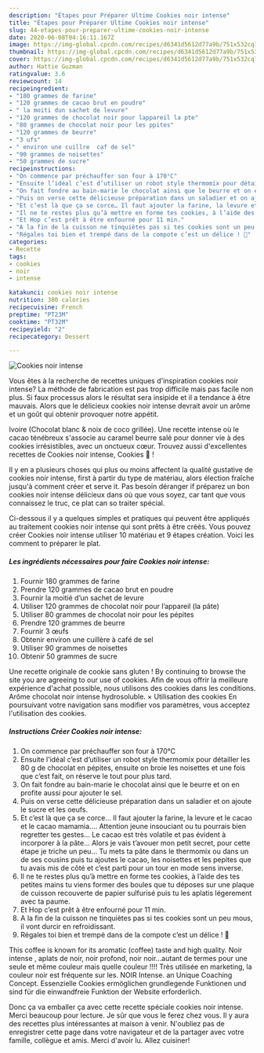 ```yaml
---
description: "Étapes pour Préparer Ultime Cookies noir intense"
title: "Étapes pour Préparer Ultime Cookies noir intense"
slug: 44-etapes-pour-preparer-ultime-cookies-noir-intense
date: 2020-06-08T04:16:11.167Z
image: https://img-global.cpcdn.com/recipes/d6341d5612d77a9b/751x532cq70/cookies-noir-intense-photo-principale-de-la-recette.jpg
thumbnail: https://img-global.cpcdn.com/recipes/d6341d5612d77a9b/751x532cq70/cookies-noir-intense-photo-principale-de-la-recette.jpg
cover: https://img-global.cpcdn.com/recipes/d6341d5612d77a9b/751x532cq70/cookies-noir-intense-photo-principale-de-la-recette.jpg
author: Hattie Guzman
ratingvalue: 3.6
reviewcount: 14
recipeingredient:
- "180 grammes de farine"
- "120 grammes de cacao brut en poudre"
- " la moiti dun sachet de levure"
- "120 grammes de chocolat noir pour lappareil la pte"
- "80 grammes de chocolat noir pour les ppites"
- "120 grammes de beurre"
- "3 ufs"
- " environ une cuillre  caf de sel"
- "90 grammes de noisettes"
- "50 grammes de sucre"
recipeinstructions:
- "On commence par préchauffer son four à 170°C"
- "Ensuite l’idéal c’est d’utiliser un robot style thermomix pour détailler les 80 g de chocolat en pépites, ensuite on broie les noisettes et une fois que c’est fait, on réserve le tout pour plus tard."
- "On fait fondre au bain-marie le chocolat ainsi que le beurre et on en profite aussi pour ajouter le sel."
- "Puis on verse cette délicieuse préparation dans un saladier et on ajoute le sucre et les oeufs."
- "Et c’est là que ça se corce… Il faut ajouter la farine, la levure et le cacao et le cacao mamamia…. Attention jeune insouciant ou tu pourrais bien regretter tes gestes… Le cacao est très volatile et pas évident à incorporer à la pâte… Alors je vais t’avouer mon petit secret, pour cette étape je triche un peu… Tu mets ta pâte dans le thermomix ou dans un de ses cousins puis tu ajoutes le cacao, les noisettes et les pepites que tu avais mis de côté et c’est parti pour un tour en mode sens inverse."
- "Il ne te restes plus qu’à mettre en forme tes cookies, à l’aide des tes petites mains tu viens former des boules que tu déposes sur une plaque de cuisson recouverte de papier sulfurisé puis tu les aplatis légerement avec ta paume."
- "Et Hop c’est prêt à être enfourné pour 11 min."
- "A la fin de la cuisson ne tinquiètes pas si tes cookies sont un peu mous, il vont durcir en refroidissant."
- "Régales toi bien et trempé dans de la compote c’est un délice ! 🙂"
categories:
- Recette
tags:
- cookies
- noir
- intense

katakunci: cookies noir intense 
nutrition: 300 calories
recipecuisine: French
preptime: "PT23M"
cooktime: "PT32M"
recipeyield: "2"
recipecategory: Dessert

---
```



![Cookies noir intense](https://img-global.cpcdn.com/recipes/d6341d5612d77a9b/751x532cq70/cookies-noir-intense-photo-principale-de-la-recette.jpg)

Vous êtes à la recherche de recettes uniques d'inspiration cookies noir intense? La méthode de fabrication est pas trop difficile mais pas facile non plus. Si faux processus alors le résultat sera insipide et il a tendance à être mauvais. Alors que le délicieux cookies noir intense devrait avoir un arôme et un goût qui obtenir provoquer notre appétit.

Ivoire (Chocolat blanc &amp; noix de coco grillée). Une recette intense où le cacao ténébreux s&#39;associe au caramel beurre salé pour donner vie à des cookies irrésistibles, avec un onctueux cœur. Trouvez aussi d&#39;excellentes recettes de Cookies noir intense, Cookies 🍪 !

Il y en a plusieurs choses qui plus ou moins affectent la qualité gustative de cookies noir intense, first à partir du type de matériau, alors élection fraîche jusqu'à comment créer et serve it. Pas besoin déranger if préparez un bon cookies noir intense délicieux dans où que vous soyez, car tant que vous connaissez le truc, ce plat can so traiter spécial.


Ci-dessous il y a quelques simples et pratiques qui peuvent être appliqués au traitement cookies noir intense qui sont prêts à être créés. Vous pouvez créer Cookies noir intense utiliser 10 matériau et 9 étapes création. Voici les comment to préparer le plat.

<!--inarticleads1-->

##### Les ingrédients nécessaires pour faire Cookies noir intense:

1. Fournir 180 grammes de farine
1. Prendre 120 grammes de cacao brut en poudre
1. Fournir  la moitié d’un sachet de levure
1. Utiliser 120 grammes de chocolat noir pour l’appareil (la pâte)
1. Utiliser 80 grammes de chocolat noir pour les pépites
1. Prendre 120 grammes de beurre
1. Fournir 3 œufs
1. Obtenir  environ une cuillère à café de sel
1. Utiliser 90 grammes de noisettes
1. Obtenir 50 grammes de sucre


Une recette originale de cookie sans gluten ! By continuing to browse the site you are agreeing to our use of cookies. Afin de vous offrir la meilleure expérience d&#39;achat possible, nous utilisons des cookies dans les conditions. Arôme chocolat noir intense hydrosoluble. × Utilisation des cookies En poursuivant votre navigation sans modifier vos paramètres, vous acceptez l&#39;utilisation des cookies. 

<!--inarticleads2-->

##### Instructions Créer Cookies noir intense:

1. On commence par préchauffer son four à 170°C
1. Ensuite l’idéal c’est d’utiliser un robot style thermomix pour détailler les 80 g de chocolat en pépites, ensuite on broie les noisettes et une fois que c’est fait, on réserve le tout pour plus tard.
1. On fait fondre au bain-marie le chocolat ainsi que le beurre et on en profite aussi pour ajouter le sel.
1. Puis on verse cette délicieuse préparation dans un saladier et on ajoute le sucre et les oeufs.
1. Et c’est là que ça se corce… Il faut ajouter la farine, la levure et le cacao et le cacao mamamia…. Attention jeune insouciant ou tu pourrais bien regretter tes gestes… Le cacao est très volatile et pas évident à incorporer à la pâte… Alors je vais t’avouer mon petit secret, pour cette étape je triche un peu… Tu mets ta pâte dans le thermomix ou dans un de ses cousins puis tu ajoutes le cacao, les noisettes et les pepites que tu avais mis de côté et c’est parti pour un tour en mode sens inverse.
1. Il ne te restes plus qu’à mettre en forme tes cookies, à l’aide des tes petites mains tu viens former des boules que tu déposes sur une plaque de cuisson recouverte de papier sulfurisé puis tu les aplatis légerement avec ta paume.
1. Et Hop c’est prêt à être enfourné pour 11 min.
1. A la fin de la cuisson ne tinquiètes pas si tes cookies sont un peu mous, il vont durcir en refroidissant.
1. Régales toi bien et trempé dans de la compote c’est un délice ! 🙂


This coffee is known for its aromatic (coffee) taste and high quality. Noir intense , aplats de noir, noir profond, noir noir…autant de termes pour une seule et même couleur mais quelle couleur !!!! Très utilisée en marketing, la couleur noir est fréquente sur les. NOIR Intense. an Unique Coaching Concept. Essenzielle Cookies ermöglichen grundlegende Funktionen und sind für die einwandfreie Funktion der Website erforderlich. 


Donc ça va emballer ça avec cette recette spéciale cookies noir intense. Merci beaucoup pour lecture. Je sûr que vous le ferez chez vous. Il y aura des recettes plus  intéressantes at maison à venir. N'oubliez pas de enregistrer cette page dans votre navigateur et de la partager avec votre famille, collègue et amis. Merci d'avoir lu. Allez cuisiner!
